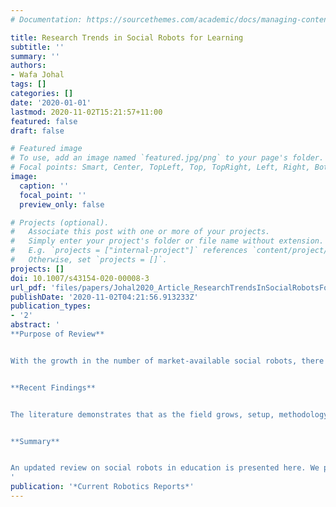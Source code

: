 ```yaml
---
# Documentation: https://sourcethemes.com/academic/docs/managing-content/

title: Research Trends in Social Robots for Learning
subtitle: ''
summary: ''
authors:
- Wafa Johal
tags: []
categories: []
date: '2020-01-01'
lastmod: 2020-11-02T15:21:57+11:00
featured: false
draft: false

# Featured image
# To use, add an image named `featured.jpg/png` to your page's folder.
# Focal points: Smart, Center, TopLeft, Top, TopRight, Left, Right, BottomLeft, Bottom, BottomRight.
image:
  caption: ''
  focal_point: ''
  preview_only: false

# Projects (optional).
#   Associate this post with one or more of your projects.
#   Simply enter your project's folder or file name without extension.
#   E.g. `projects = ["internal-project"]` references `content/project/deep-learning/index.md`.
#   Otherwise, set `projects = []`.
projects: []
doi: 10.1007/s43154-020-00008-3
url_pdf: 'files/papers/Johal2020_Article_ResearchTrendsInSocialRobotsFo.pdf'
publishDate: '2020-11-02T04:21:56.913233Z'
publication_types:
- '2'
abstract: '
**Purpose of Review**


With the growth in the number of market-available social robots, there is an increasing interest in research on the usage of social robots in education. This paper proposes a summary of trends highlighting current research directions and potential research gaps for social robots in education. We are interested in design aspects and instructional setups used to evaluate social robotics system in an educational setting.


**Recent Findings**


The literature demonstrates that as the field grows, setup, methodology, and demographics targeted by social robotics applications seem to settle and standardize—a tutoring Nao robot with a tablet in front of a child seems the stereotypical social educational robotics setup.


**Summary**


An updated review on social robots in education is presented here. We propose, first, an analysis of the pioneering works in the field. Secondly, we explore the potential for education to be the ideal context to investigate central human-robot interaction research questions. A trend analysis is then proposed demonstrating the potential for educational context to nest impactful research from human-robot interaction.
'
publication: '*Current Robotics Reports*'
---
```

